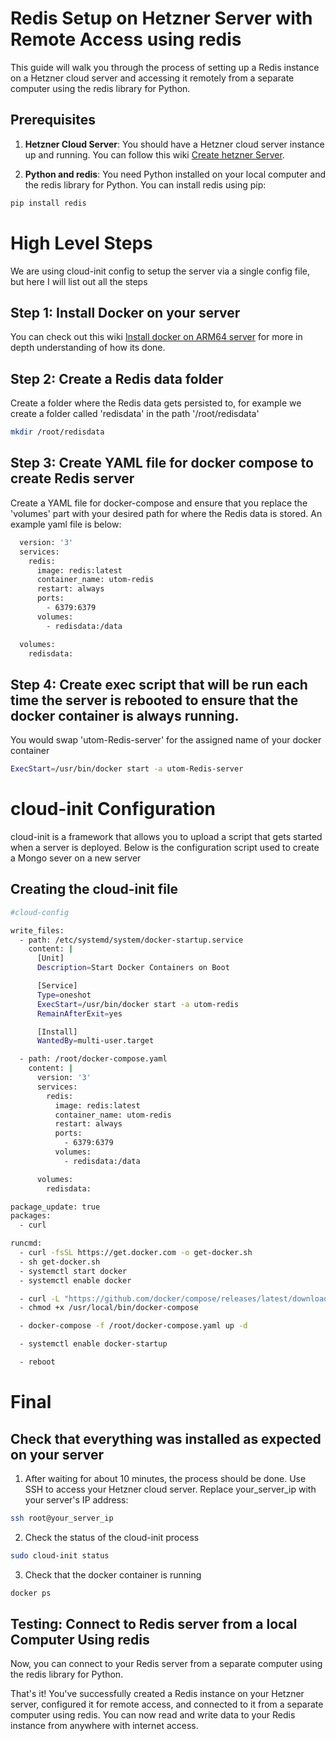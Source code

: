 # Redis Setup on Hetzner Server with Remote Access using redis

This guide will walk you through the process of setting up a Redis instance on a Hetzner cloud server and accessing it remotely from a separate computer using the redis library for Python.

## Prerequisites
1. **Hetzner Cloud Server**: You should have a Hetzner cloud server instance up and running. You can follow this wiki [Create hetzner Server](https://github.com/utom-AI/utom_WIKIS/blob/main/Hetzner%20Wikis/Create%20New%20Server.md).

2. **Python and redis**: You need Python installed on your local computer and the redis library for Python. You can install redis using pip:

```bash
pip install redis
```

# High Level Steps 
We are using cloud-init config to setup the server via a single config file, but here I will list out all the steps

## Step 1: Install Docker on your server
You can check out this wiki [Install docker on ARM64 server](https://github.com/utom-AI/utom_WIKIS/blob/main/Docker/Installing%20Docker%20on%20ARM%20Server.md) for more in depth understanding of how its done. 

## Step 2: Create a Redis data folder
Create a folder where the Redis data gets persisted to, for example we create a folder called 'redisdata' in the path '/root/redisdata'
```bash
mkdir /root/redisdata
```

## Step 3: Create YAML file for docker compose to create Redis server
Create a YAML file for docker-compose and ensure that you replace the 'volumes' part with your desired path for where the Redis data is stored. An example yaml file is below:
```bash
  version: '3'
  services:
    redis:
      image: redis:latest
      container_name: utom-redis
      restart: always
      ports:
        - 6379:6379
      volumes:
        - redisdata:/data

  volumes:
    redisdata:
```

## Step 4: Create exec script that will be run each time the server is rebooted to ensure that the docker container is always running.
You would swap 'utom-Redis-server' for the assigned name of your docker container
```bash
ExecStart=/usr/bin/docker start -a utom-Redis-server
```
# cloud-init Configuration
cloud-init is a framework that allows you to upload a script that gets started when a server is deployed. Below is the configuration script used to create a Mongo sever on a new server

## Creating the cloud-init file
```bash
#cloud-config

write_files:
  - path: /etc/systemd/system/docker-startup.service
    content: |
      [Unit]
      Description=Start Docker Containers on Boot

      [Service]
      Type=oneshot
      ExecStart=/usr/bin/docker start -a utom-redis
      RemainAfterExit=yes

      [Install]
      WantedBy=multi-user.target

  - path: /root/docker-compose.yaml
    content: |
      version: '3'
      services:
        redis:
          image: redis:latest
          container_name: utom-redis
          restart: always
          ports:
            - 6379:6379
          volumes:
            - redisdata:/data

      volumes:
        redisdata:

package_update: true
packages:
  - curl

runcmd:
  - curl -fsSL https://get.docker.com -o get-docker.sh
  - sh get-docker.sh
  - systemctl start docker
  - systemctl enable docker

  - curl -L "https://github.com/docker/compose/releases/latest/download/docker-compose-$(uname -s)-$(uname -m)" -o /usr/local/bin/docker-compose
  - chmod +x /usr/local/bin/docker-compose

  - docker-compose -f /root/docker-compose.yaml up -d

  - systemctl enable docker-startup

  - reboot
  ```

# Final
## Check that everything was installed as expected on your server
1. After waiting for about 10 minutes, the process should be done. Use SSH to access your Hetzner cloud server. Replace your_server_ip with your server's IP address:
```bash
ssh root@your_server_ip
```

2. Check the status of the cloud-init process
```bash
sudo cloud-init status
```

3. Check that the docker container is running
```bash
docker ps
```

## Testing: Connect to Redis server from a local Computer Using redis
Now, you can connect to your Redis server from a separate computer using the redis library for Python. 

That's it! You've successfully created a Redis instance on your Hetzner server, configured it for remote access, and connected to it from a separate computer using redis. You can now read and write data to your Redis instance from anywhere with internet access.